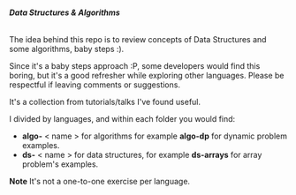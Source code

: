 ###### **Data Structures & Algorithms**

The idea behind this repo is to review concepts of Data Structures and some algorithms, baby steps :). 

Since it's a baby steps approach :P, some developers would find this boring, but it's a good refresher while
exploring other languages. Please be respectful if leaving comments or suggestions.   

It's a collection from tutorials/talks I've found useful. 

I divided by languages, and within each folder you would find:
- **algo-** < name > for algorithms for example **algo-dp** for dynamic problem examples. 
- **ds-** < name > for data structures, for example **ds-arrays** for array problem's examples.

**Note**
It's not a one-to-one exercise per language. 